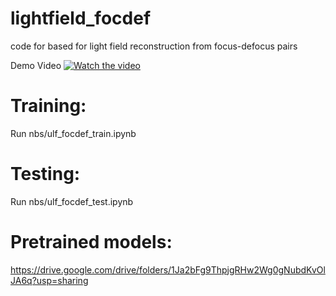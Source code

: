 # lightfield_focdef
code for based for light field reconstruction from focus-defocus pairs

Demo Video
[![Watch the video](https://i.imgur.com/SCpwnAU.png)](https://youtu.be/dVxvcEwRS_U)
# Training:
Run nbs/ulf_focdef_train.ipynb

# Testing:
Run nbs/ulf_focdef_test.ipynb

# Pretrained models:
https://drive.google.com/drive/folders/1Ja2bFg9ThpjgRHw2Wg0gNubdKvOlJA6q?usp=sharing

